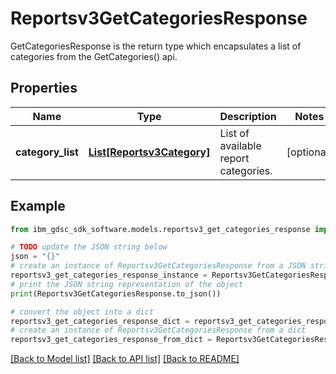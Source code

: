 # Reportsv3GetCategoriesResponse

GetCategoriesResponse is the return type which encapsulates a list of categories from the GetCategories() api.

## Properties

Name | Type | Description | Notes
------------ | ------------- | ------------- | -------------
**category_list** | [**List[Reportsv3Category]**](Reportsv3Category.md) | List of available report categories. | [optional] 

## Example

```python
from ibm_gdsc_sdk_software.models.reportsv3_get_categories_response import Reportsv3GetCategoriesResponse

# TODO update the JSON string below
json = "{}"
# create an instance of Reportsv3GetCategoriesResponse from a JSON string
reportsv3_get_categories_response_instance = Reportsv3GetCategoriesResponse.from_json(json)
# print the JSON string representation of the object
print(Reportsv3GetCategoriesResponse.to_json())

# convert the object into a dict
reportsv3_get_categories_response_dict = reportsv3_get_categories_response_instance.to_dict()
# create an instance of Reportsv3GetCategoriesResponse from a dict
reportsv3_get_categories_response_from_dict = Reportsv3GetCategoriesResponse.from_dict(reportsv3_get_categories_response_dict)
```
[[Back to Model list]](../README.md#documentation-for-models) [[Back to API list]](../README.md#documentation-for-api-endpoints) [[Back to README]](../README.md)


